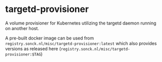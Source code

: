 # targetd-provisioner

A volume provisioner for Kubernetes utilizing the targetd daemon running on another host.

A pre-built docker image can be used from `registry.sonck.nl/misc/targetd-provisioner:latest` which
also provides versions as released here (`registry.sonck.nl/misc/targetd-provisioner:$TAG`)
